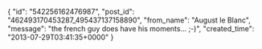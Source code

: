  {
   "id": "542256162476987",
   "post_id": "462493170453287_495437137158890",
   "from_name": "August le Blanc",
   "message": "the french guy does have his moments...  ;-)",
   "created_time": "2013-07-29T03:41:35+0000"
 }
